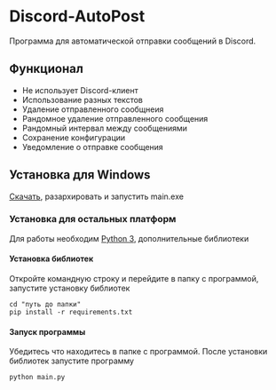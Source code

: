 # Discord-AutoPost
Программа для автоматической отправки сообщений в Discord.

## Функционал
  - Не использует Discord-клиент
  - Использование разных текстов
  - Удаление отправленного сообщнеия
  - Рандомное удаление отправленного сообщения
  - Рандомный интервал между сообщениями
  - Сохранение конфигурации 
  - Уведомление о отправке сообщения
  
## Установка для Windows
  [Скачать](https://github.com/matswuuu/Discord-AutoPost/releases/download/v0.0.2/AutoPost.zip), разархировать и запустить main.exe
 
### Установка для остальных платформ
  Для работы необходим [Python 3](https://www.python.org/downloads/), дополнительные библиотеки
  
#### Установка библиотек
   Откройте командную строку и перейдите в папку с программой, запустите установку библиотек

    cd "путь до папки"
    pip install -r requirements.txt
    
#### Запуск программы
   Убедитесь что находитесь в папке с программой. После установки библиотек запустите программу
     
    python main.py
